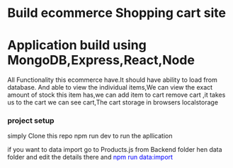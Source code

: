 # Build ecommerce Shopping cart site 
<h1>Application build using MongoDB,Express,React,Node</h1>
<p> All Functionality this ecommerce have.It should have ability  to load from database.
And able to view the individual items,We can view the exact amount of stock this item has,we can add item to cart remove cart ,it takes us to the cart we can see cart,The cart storage in browsers localstorage </p>
<h3>project setup</h3>
<p> simply Clone this repo
npm run dev to run the apllication
 
if you want to data import go to Products.js from Backend folder hen data folder and edit the details there and <span style="color:blue;text-decoration:none" >npm run data:import<span>
  
</p>
